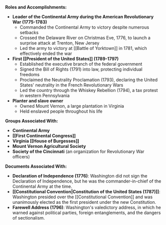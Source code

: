
**Roles and Accomplishments:**

* **Leader of the Continental Army during the American Revolutionary War (1775-1783)**
    * Commanded the Continental Army to victory despite numerous setbacks
    * Crossed the Delaware River on Christmas Eve, 1776, to launch a surprise attack at Trenton, New Jersey
    * Led the army to victory at [[Battle of Yorktown]] in 1781, which effectively ended the war
* **First [[President of the United States]] (1789-1797)**
    * Established the executive branch of the federal government
    * Signed the Bill of Rights (1791) into law, protecting individual freedoms
    * Proclaimed the Neutrality Proclamation (1793), declaring the United States' neutrality in the French Revolutionary Wars
    * Led the country through the Whiskey Rebellion (1794), a tax protest in western Pennsylvania
* **Planter and slave owner**
    * Owned Mount Vernon, a large plantation in Virginia
    * Held enslaved people throughout his life

**Groups Associated With:**

* **Continental Army**
* **[[First Continental Congress]]**
* **Virginia [[House of Burgesses]]**
* **Mount Vernon Agricultural Society**
* **Society of the Cincinnati** (an organization for Revolutionary War officers)

**Documents Associated With:**

* **Declaration of Independence (1776)**: Washington did not sign the Declaration of Independence, but he was the commander-in-chief of the Continental Army at the time.
* **[[Constitutional Convention|Constitution of the United States (1787)]]**: Washington presided over the [[Constitutional Convention]] and was unanimously elected as the first president under the new Constitution.
* **Farewell Address (1796)**: Washington's valedictory address, in which he warned against political parties, foreign entanglements, and the dangers of sectionalism.